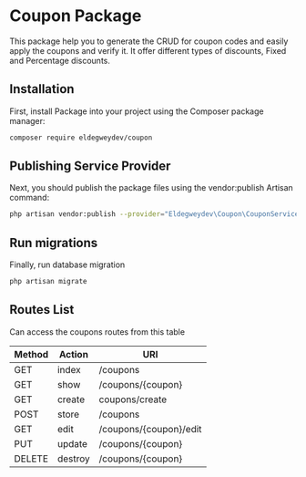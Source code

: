 # Coupon Package 

This package help you to generate the CRUD for coupon codes and easily apply the coupons and verify it. It offer different types of discounts, Fixed and Percentage discounts.

## Installation

First, install Package into your project using the Composer package manager:

```bash
composer require eldegweydev/coupon
```

## Publishing Service Provider

Next, you should publish the package files using the vendor:publish Artisan command:

```bash
php artisan vendor:publish --provider="Eldegweydev\Coupon\CouponServiceProvider"
```

## Run migrations

Finally, run database migration

```bash
php artisan migrate
```

## Routes List 

Can access the coupons routes from this table

|	Method  | Action  | URI |
|----------	| ---- | ------------- |
| GET		| index  	| /coupons  |
| GET		| show  	| /coupons/{coupon}  |
| GET		| create  	| coupons/create  |
| POST		| store   	| /coupons  |
| GET		| edit   	| /coupons/{coupon}/edit  |
| PUT		| update   	| /coupons/{coupon}  |
| DELETE	| destroy   | /coupons/{coupon}  |
